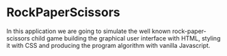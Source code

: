 # RockPaperScissors

In this application we are going to simulate the well known rock-paper-scissors child game building the graphical user interface with HTML, styling it with CSS and producing the program algorithm with  vanilla Javascript.
